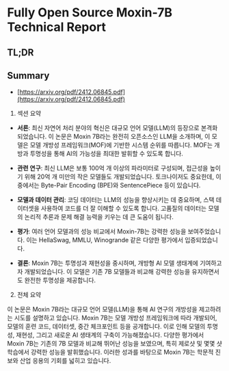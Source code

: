 # Fully Open Source Moxin-7B Technical Report
## TL;DR
## Summary
- [https://arxiv.org/pdf/2412.06845.pdf](https://arxiv.org/pdf/2412.06845.pdf)

1. 섹션 요약

- **서론**: 최신 자연어 처리 분야의 혁신은 대규모 언어 모델(LLM)의 등장으로 본격화되었습니다. 이 논문은 Moxin 7B라는 완전히 오픈소스인 LLM을 소개하며, 이 모델은 모델 개방성 프레임워크(MOF)에 기반한 시스템 순위를 따릅니다. MOF는 개방과 투명성을 통해 AI의 가능성을 최대한 발휘할 수 있도록 합니다.

- **관련 연구**: 최신 LLM은 보통 100억 개 이상의 파라미터로 구성되며, 접근성을 높이기 위해 20억 개 미만의 작은 모델들도 개발되었습니다. 토크나이저도 중요한데, 이 중에서는 Byte-Pair Encoding (BPE)와 SentencePiece 등이 있습니다.

- **모델과 데이터 관리**: 코딩 데이터는 LLM의 성능을 향상시키는 데 중요하며, 스택 데이터셋을 사용하여 코드를 더 잘 이해할 수 있도록 합니다. 고품질의 데이터는 모델의 논리적 추론과 문제 해결 능력을 키우는 데 큰 도움이 됩니다.

- **평가**: 여러 언어 모델과의 성능 비교에서 Moxin-7B는 강력한 성능을 보여주었습니다. 이는 HellaSwag, MMLU, Winogrande 같은 다양한 평가에서 입증되었습니다.

- **결론**: Moxin 7B는 투명성과 재현성을 중시하며, 개방형 AI 모델 생태계에 기여하고자 개발되었습니다. 이 모델은 기존 7B 모델들과 비교해 강력한 성능을 유지하면서도 완전한 투명성을 제공합니다.

2. 전체 요약

이 논문은 Moxin 7B라는 대규모 언어 모델(LLM)을 통해 AI 연구의 개방성을 제고하려는 시도를 설명하고 있습니다. Moxin 7B는 모델 개방성 프레임워크에 따라 개발되어, 모델의 훈련 코드, 데이터셋, 중간 체크포인트 등을 공개합니다. 이로 인해 모델의 투명성, 재현성, 그리고 새로운 AI 생태계의 구축이 가능해졌습니다. 다양한 평가에서 Moxin 7B는 기존의 7B 모델과 비교해 뛰어난 성능을 보였으며, 특히 제로샷 및 몇몇 샷 학습에서 강력한 성능을 발휘했습니다. 이러한 성과를 바탕으로 Moxin 7B는 학문적 진보와 산업 응용의 기회를 넓히고 있습니다.